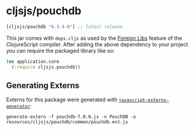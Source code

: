 # cljsjs/pouchdb

[](dependency)
```clojure
[cljsjs/pouchdb "6.3.4-0"] ;; latest release
```
[](/dependency)

This jar comes with `deps.cljs` as used by the [Foreign Libs][flibs] feature
of the ClojureScript compiler. After adding the above dependency to your project
you can require the packaged library like so:

```clojure
(ns application.core
  (:require cljsjs.pouchdb))
```

[flibs]: https://clojurescript.org/reference/packaging-foreign-deps

## Generating Externs

Externs for this package were generated with [`javascript-externs-generator`](https://github.com/jmmk/javascript-externs-generator):
```shell
generate-extern -f pouchdb-7.0.0.js -n PouchDB -o resources/cljsjs/pouchdb/common/pouchdb.ext.js
```
